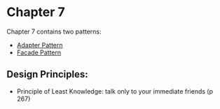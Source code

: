 # Chapter 7
Chapter 7 contains two patterns:

* [Adapter Pattern](Adapter/)
* [Facade Pattern](Facade/)

## Design Principles:
* Principle of Least Knowledge: talk only to your immediate friends (p 267)